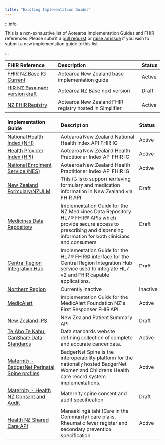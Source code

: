 ```yaml
---
title: "Existing Implementation Guides"
---
```




:::info

This is a non-exhaustive list of Aotearoa Implementation Guides and FHIR references. Please submit a [pull request](/community/get-involved/03.2-contributing) or [raise an issue](/community/get-involved/03.1-participating#issues) if you wish to submit a new implementation guide to this list

:::

| FHIR Reference                                                            | Description                                             | Status |
| :------------------------------------------------------------------------ | :------------------------------------------------------ | :----- |
| [FHIR NZ Base IG Current](https://fhir.org.nz)                            | Aotearoa New Zealand base implementation guide          | Active |
| [HIR NZ Base next version draft](https://build.fhir.org/ig/HL7NZ/nzbase/) | Aotearoa NZ Base next version                           | Draft  |
| [NZ FHIR Registry](https://simplifier.net/organization/nz-fhir-registry)  | Aotearoa New Zealand FHIR registry hosted in Simplifier | Active |

| Implementation Guide                                                                                            | Description                                                                                                                                                                         | Status   |
| :-------------------------------------------------------------------------------------------------------------- | :---------------------------------------------------------------------------------------------------------------------------------------------------------------------------------- | :------- |
| [National Health Index (NHI)](https://nhi-ig.hip.digital.health.nz)                                             | Aotearoa New Zealand National Health Index API FHIR IG                                                                                                                              | Active   |
| [Health Provider Index (HPI)](https://hpi-ig.hip.digital.health.nz)                                             | Aotearoa New Zealand Health Practitioner Index API FHIR IG                                                                                                                          | Active   |
| [National Enrolment Service (NES)](https://nes-ig.hip-uat.digital.health.nz/)                                   | Aotearoa New Zealand Health Practitioner Index API FHIR IG                                                                                                                          | Active   |
| [New Zealand Formulary/NZULM](https://fhir-docs.nzf.org.nz/index.html)                      | This IG is to support retrieving formulary and medication information in New Zealand via FHIR API                                                                                   | Draft    |
| [Medicines Data Repository](https://build.fhir.org/ig/HL7NZ/mdr/)                                               | Implementation Guide for the NZ Medicines Data Repository HL7® FHIR® APIs which provide secure access to prescribing and dispensing information for both clinicians and consumers | Draft    |
| [Central Region Integration Hub](https://build.fhir.org/ig/tewhatuora/centralRegion-integrationHub-ig/)         | Implementation Guide for the HL7® FHIR© interface for the Central Region Integration Hub service used to integrate HL7 v2 and FHIR capable applications.                          | Draft    |
| [Northern Region](https://build.fhir.org/ig/HL7NZ/northernRegion/)                                              | Currently inactive                                                                                                                                                                  | Inactive |
| [MedicAlert](https://simplifier.net/guide/medicalert-nz-first-responder-api)                                    | Implementation Guide for the MedicAlert Foundation NZ's First Responser FHIR API.                                                                                                   | Active   |
| [New Zealand IPS](https://build.fhir.org/ig/tewhatuora/fhir-nzips/)                                             | New Zealand Patient Summary API                                                                                                                                                     | Draft    |
| [Te Aho Te Kahu, CanShare Data Standards](https://canshare.co.nz/dataStandards.html)                            | Data standards website defining collection of complete and accurate cancer data.                                                                                                    | Active   |
| [Maternity - BadgerNet Perinatal Spine profiles](https://simplifier.net/badgernet)                              | BadgerNet Spine is the interoperability platform for the nationally hosted BadgerNet Women and Children’s Health care record system implementations.                                | Active   |
| [Maternity - Health NZ Consent and Audit](https://simplifier.net/Te-Whatu-Ora---Maternity-Consent-and-Audit) | Maternity spine consent and audit specification                                                                                                                                     | Draft    |
| [Health NZ Shared Care API](https://build.fhir.org/ig/tewhatuora/cinc-fhir-ig) | Manaaki ngā tahi (Care in the Community) care plans, Rheumatic fever register and secondary prevention  specification                                                                                                                                     | Active    |
